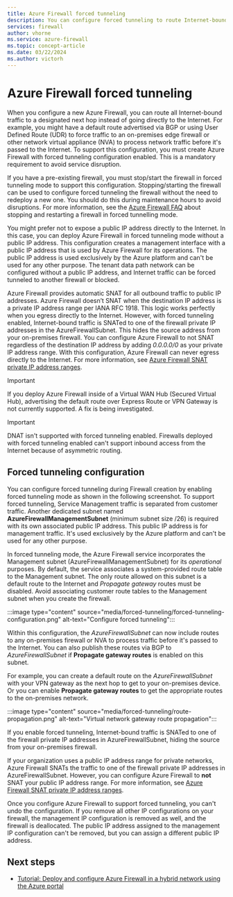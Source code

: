 ```yaml
---
title: Azure Firewall forced tunneling
description: You can configure forced tunneling to route Internet-bound traffic to another firewall or network virtual appliance for further processing.
services: firewall
author: vhorne
ms.service: azure-firewall
ms.topic: concept-article
ms.date: 03/22/2024
ms.author: victorh
---
```


# Azure Firewall forced tunneling

When you configure a new Azure Firewall, you can route all Internet-bound traffic to a designated next hop instead of going directly to the Internet. For example, you might have a default route advertised via BGP or using User Defined Route (UDR) to force traffic to an on-premises edge firewall or other network virtual appliance (NVA) to process network traffic before it's passed to the Internet. To support this configuration, you must create Azure Firewall with forced tunneling configuration enabled. This is a mandatory requirement to avoid service disruption. 

If you have a pre-existing firewall, you must stop/start the firewall in forced tunneling mode to support this configuration. Stopping/starting the firewall can be used to configure forced tunneling the firewall without the need to redeploy a new one. You should do this during maintenance hours to avoid disruptions. For more information, see the [Azure Firewall FAQ](firewall-faq.yml#how-can-i-stop-and-start-azure-firewall) about stopping and restarting a firewall in forced tunnelling mode.

You might prefer not to expose a public IP address directly to the Internet. In this case, you can deploy Azure Firewall in forced tunneling mode without a public IP address. This configuration creates a management interface with a public IP address that is used by Azure Firewall for its operations. The public IP address is used exclusively by the Azure platform and can't be used for any other purpose. The tenant data path network can be configured without a public IP address, and Internet traffic can be forced tunneled to another firewall or blocked.

Azure Firewall provides automatic SNAT for all outbound traffic to public IP addresses. Azure Firewall doesn’t SNAT when the destination IP address is a private IP address range per IANA RFC 1918. This logic works perfectly when you egress directly to the Internet. However, with forced tunneling enabled, Internet-bound traffic is SNATed to one of the firewall private IP addresses in the AzureFirewallSubnet. This hides the source address from your on-premises firewall. You can configure Azure Firewall to not SNAT regardless of the destination IP address by adding *0.0.0.0/0* as your private IP address range. With this configuration, Azure Firewall can never egress directly to the Internet. For more information, see [Azure Firewall SNAT private IP address ranges](snat-private-range.md).

> [!IMPORTANT]
> If you deploy Azure Firewall inside of a Virtual WAN Hub (Secured Virtual Hub), advertising the default route over Express Route or VPN Gateway is not currently supported. A fix is being investigated.

> [!IMPORTANT]
> DNAT isn't supported with forced tunneling enabled. Firewalls deployed with forced tunneling enabled can't support inbound access from the Internet because of asymmetric routing.

## Forced tunneling configuration

You can configure forced tunneling during Firewall creation by enabling forced tunneling mode as shown in the following screenshot. To support forced tunneling, Service Management traffic is separated from customer traffic. Another dedicated subnet named **AzureFirewallManagementSubnet** (minimum subnet size /26) is required with its own associated public IP address. This public IP address is for management traffic. It's used exclusively by the Azure platform and can't be used for any other purpose.

In forced tunneling mode, the Azure Firewall service incorporates the Management subnet (AzureFirewallManagementSubnet) for its *operational* purposes. By default, the service associates a system-provided route table to the Management subnet. The only route allowed on this subnet is a default route to the Internet and *Propagate gateway* routes must be disabled. Avoid associating customer route tables to the Management subnet when you create the firewall. 

:::image type="content" source="media/forced-tunneling/forced-tunneling-configuration.png" alt-text="Configure forced tunneling":::

Within this configuration, the *AzureFirewallSubnet* can now include routes to any on-premises firewall or NVA to process traffic before it's passed to the Internet. You can also publish these routes via BGP to *AzureFirewallSubnet* if **Propagate gateway routes** is enabled on this subnet.

For example, you can create a default route on the *AzureFirewallSubnet* with your VPN gateway as the next hop to get to your on-premises device. Or you can enable **Propagate gateway routes** to get the appropriate routes to the on-premises network.

:::image type="content" source="media/forced-tunneling/route-propagation.png" alt-text="Virtual network gateway route propagation":::

If you enable forced tunneling, Internet-bound traffic is SNATed to one of the firewall private IP addresses in AzureFirewallSubnet, hiding the source from your on-premises firewall.

If your organization uses a public IP address range for private networks, Azure Firewall SNATs the traffic to one of the firewall private IP addresses in AzureFirewallSubnet. However, you can configure Azure Firewall to **not** SNAT your public IP address range. For more information, see [Azure Firewall SNAT private IP address ranges](snat-private-range.md).

Once you configure Azure Firewall to support forced tunneling, you can't undo the configuration. If you remove all other IP configurations on your firewall, the management IP configuration is removed as well, and the firewall is deallocated. The public IP address assigned to the management IP configuration can't be removed, but you can assign a different public IP address.

## Next steps

- [Tutorial: Deploy and configure Azure Firewall in a hybrid network using the Azure portal](tutorial-hybrid-portal.md)
